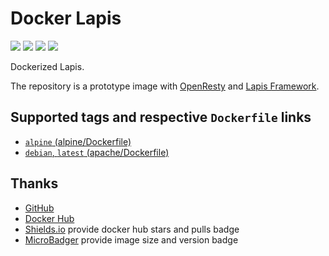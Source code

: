 # Docker Lapis

[![](https://images.microbadger.com/badges/version/mileschou/lapis:alpine.svg)](http://microbadger.com/images/mileschou/lapis:alpine "Get your own version badge on microbadger.com") [![](https://images.microbadger.com/badges/image/mileschou/lapis:alpine.svg)](http://microbadger.com/images/mileschou/lapis:alpine "Get your own image badge on microbadger.com") [![](https://img.shields.io/docker/stars/mileschou/lapis.svg)](https://hub.docker.com/r/mileschou/lapis/) [![](https://img.shields.io/docker/pulls/mileschou/lapis.svg)](https://hub.docker.com/r/mileschou/lapis/)

Dockerized Lapis.

The repository is a prototype image with [OpenResty](https://openresty.org/en/) and [Lapis Framework](http://leafo.net/lapis/).

## Supported tags and respective `Dockerfile` links

* [`alpine` (alpine/Dockerfile)](https://github.com/MilesChou/docker-lapis/blob/master/alpine/Dockerfile)
* [`debian`, `latest` (apache/Dockerfile)](https://github.com/MilesChou/docker-lapis/blob/master/debian/Dockerfile)

## Thanks

* [GitHub](https://github.com/)
* [Docker Hub](https://hub.docker.com/)
* [Shields.io](https://img.shields.io/) provide docker hub stars and pulls badge
* [MicroBadger](https://microbadger.com/) provide image size and version badge
